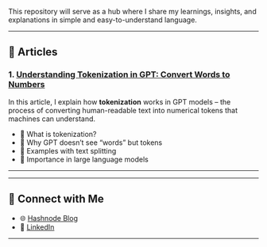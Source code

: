 
 
This repository will serve as a hub where I share my learnings, insights, and explanations in simple and easy-to-understand language.  

---

## 📑 Articles

### 1. [Understanding Tokenization in GPT: Convert Words to Numbers](https://rishabh15298.hashnode.dev/understanding-tokenization-in-gpt-convert-words-to-numbers)  
In this article, I explain how **tokenization** works in GPT models – the process of converting human-readable text into numerical tokens that machines can understand.  
- 🔹 What is tokenization?  
- 🔹 Why GPT doesn’t see “words” but tokens  
- 🔹 Examples with text splitting  
- 🔹 Importance in large language models  

---

---

## 🤝 Connect with Me
- 🌐 [Hashnode Blog](https://rishabh15298.hashnode.dev/)  
- 💼 [LinkedIn](https://www.linkedin.com/in/rishabhraj15298/)  
  

---

